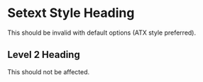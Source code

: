 Setext Style Heading
====================

This should be invalid with default options (ATX style preferred).

## Level 2 Heading

This should not be affected.
